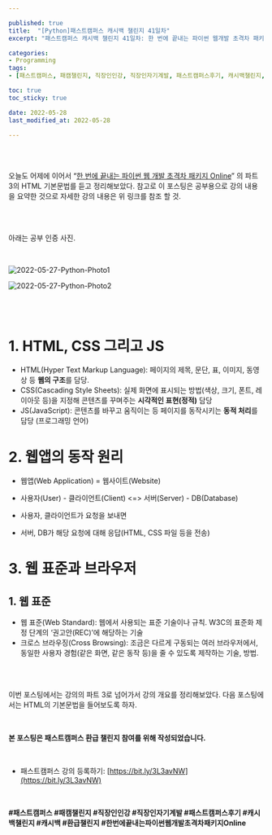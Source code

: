```yaml
---

published: true
title:  "[Python]패스트캠퍼스 캐시백 챌린지 41일차"
excerpt: "패스트캠퍼스 캐시백 챌린지 41일차: 한 번에 끝내는 파이썬 웹개발 초격차 패키지 Online"

categories:
- Programming
tags:
- [패스트캠퍼스, 패캠챌린지, 직장인인강, 직장인자기계발, 패스트캠퍼스후기, 캐시백챌린지, 캐시백, 환급챌린지, 한번에끝내는파이썬웹개발초격차패키지Online]

toc: true
toc_sticky: true

date: 2022-05-28
last_modified_at: 2022-05-28

---
```

<br/><br/>

오늘도 어제에 이어서 “[한 번에 끝내는 파이썬 웹 개발 초격차 패키지 Online](https://fastcampus.co.kr/dev_online_pyweb)” 의 파트 3의 HTML 기본문법를 듣고 정리해보았다. 참고로 이 포스팅은 공부용으로 강의 내용을 요약한 것으로 자세한 강의 내용은 위 링크를 참조 할 것.

<br/><br/>

아래는 공부 인증 사진. 

<br/>

![2022-05-27-Python-Photo1](/assets/images)

![2022-05-27-Python-Photo2](/assets/images/)

<br/><br/>

# 1. HTML, CSS 그리고 JS

- HTML(Hyper Text Markup Language): 페이지의 제목, 문단, 표, 이미지, 동영상 등 **웹의 구조**를 담당.
- CSS(Cascading Style Sheets): 실제 화면에 표시되는 방법(색상, 크기, 폰트, 레이아웃 등)을 지정해 콘텐츠를 꾸며주는 **시각적인 표현(정적)** 담당
- JS(JavaScript): 콘텐츠를 바꾸고 움직이는 등 페이지를 동작시키는 **동적 처리**를 담당 (프로그래밍 언어)

# 2. 웹앱의 동작 원리

- 웹앱(Web Application) = 웹사이트(Website)
- 사용자(User) - 클라이언트(Client) <=> 서버(Server) - DB(Database)

- 사용자, 클라이언트가 요청을 보내면
- 서버, DB가 해당 요청에 대해 응답(HTML, CSS 파일 등을 전송)

# 3. 웹 표준과 브라우저

## 1. 웹 표준

- 웹 표준(Web Standard): 웹에서 사용되는 표준 기술이나 규칙. W3C의 표준화 제정 단계의 ‘권고안(REC)’에 해당하는 기술
- 크로스 브라우징(Cross Browsing): 조금은 다르게 구동되는 여러 브라우저에서, 동일한 사용자 경험(같은 화면, 같은 동작 등)을 줄 수 있도록 제작하는 기술, 방법.

<br/><br/>

이번 포스팅에서는 강의의 파트 3로 넘어가서 강의 개요를 정리해보았다. 다음 포스팅에서는 HTML의 기본문법을 들어보도록 하자.

<br/>

**본 포스팅은 패스트캠퍼스 환급 챌린지 참여를 위해 작성되었습니다.**

<br/>

- 패스트캠퍼스 강의 등록하기: [https://bit.ly/3L3avNW](https://bit.ly/3L3avNW)

<br/>

**#패스트캠퍼스 #패캠챌린지 #직장인인강 #직장인자기계발 #패스트캠퍼스후기 #캐시백챌린지 #캐시백 #환급챌린지 #한번에끝내는파이썬웹개발초격차패키지Online**